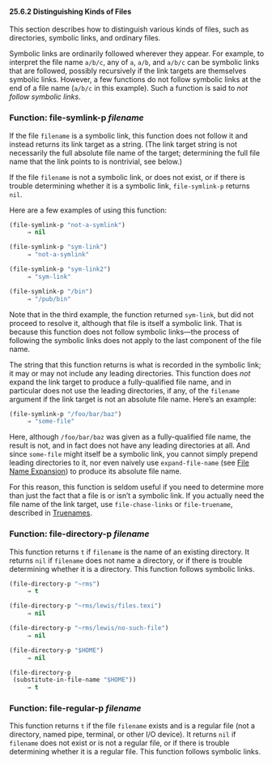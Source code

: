 

#### 25.6.2 Distinguishing Kinds of Files

This section describes how to distinguish various kinds of files, such as directories, symbolic links, and ordinary files.

Symbolic links are ordinarily followed wherever they appear. For example, to interpret the file name `a/b/c`, any of `a`, `a/b`, and `a/b/c` can be symbolic links that are followed, possibly recursively if the link targets are themselves symbolic links. However, a few functions do not follow symbolic links at the end of a file name (`a/b/c` in this example). Such a function is said to *not follow symbolic links*.

### Function: **file-symlink-p** *filename*

If the file `filename` is a symbolic link, this function does not follow it and instead returns its link target as a string. (The link target string is not necessarily the full absolute file name of the target; determining the full file name that the link points to is nontrivial, see below.)

If the file `filename` is not a symbolic link, or does not exist, or if there is trouble determining whether it is a symbolic link, `file-symlink-p` returns `nil`.

Here are a few examples of using this function:

```lisp
(file-symlink-p "not-a-symlink")
     ⇒ nil
```

```lisp
(file-symlink-p "sym-link")
     ⇒ "not-a-symlink"
```

```lisp
(file-symlink-p "sym-link2")
     ⇒ "sym-link"
```

```lisp
(file-symlink-p "/bin")
     ⇒ "/pub/bin"
```

Note that in the third example, the function returned `sym-link`, but did not proceed to resolve it, although that file is itself a symbolic link. That is because this function does not follow symbolic links—the process of following the symbolic links does not apply to the last component of the file name.

The string that this function returns is what is recorded in the symbolic link; it may or may not include any leading directories. This function does *not* expand the link target to produce a fully-qualified file name, and in particular does not use the leading directories, if any, of the `filename` argument if the link target is not an absolute file name. Here’s an example:

```lisp
(file-symlink-p "/foo/bar/baz")
     ⇒ "some-file"
```

Here, although `/foo/bar/baz` was given as a fully-qualified file name, the result is not, and in fact does not have any leading directories at all. And since `some-file` might itself be a symbolic link, you cannot simply prepend leading directories to it, nor even naively use `expand-file-name` (see [File Name Expansion](File-Name-Expansion.html)) to produce its absolute file name.

For this reason, this function is seldom useful if you need to determine more than just the fact that a file is or isn’t a symbolic link. If you actually need the file name of the link target, use `file-chase-links` or `file-truename`, described in [Truenames](Truenames.html).

### Function: **file-directory-p** *filename*

This function returns `t` if `filename` is the name of an existing directory. It returns `nil` if `filename` does not name a directory, or if there is trouble determining whether it is a directory. This function follows symbolic links.

```lisp
(file-directory-p "~rms")
     ⇒ t
```

```lisp
(file-directory-p "~rms/lewis/files.texi")
     ⇒ nil
```

```lisp
(file-directory-p "~rms/lewis/no-such-file")
     ⇒ nil
```

```lisp
(file-directory-p "$HOME")
     ⇒ nil
```

```lisp
(file-directory-p
 (substitute-in-file-name "$HOME"))
     ⇒ t
```

### Function: **file-regular-p** *filename*

This function returns `t` if the file `filename` exists and is a regular file (not a directory, named pipe, terminal, or other I/O device). It returns `nil` if `filename` does not exist or is not a regular file, or if there is trouble determining whether it is a regular file. This function follows symbolic links.
